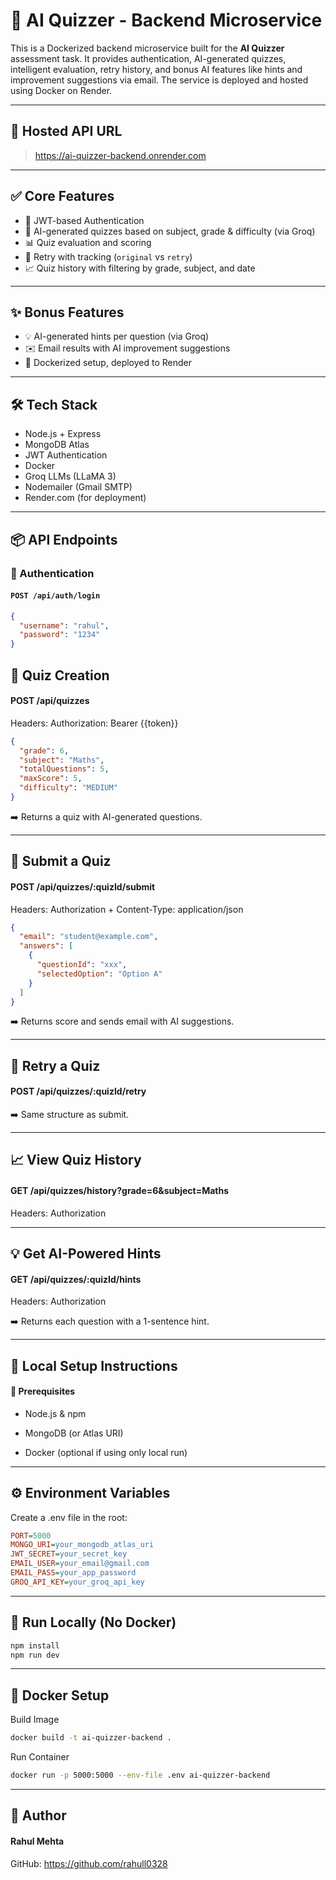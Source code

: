 # 🧠 AI Quizzer - Backend Microservice

This is a Dockerized backend microservice built for the **AI Quizzer** assessment task. It provides authentication, AI-generated quizzes, intelligent evaluation, retry history, and bonus AI features like hints and improvement suggestions via email. The service is deployed and hosted using Docker on Render.

---

## 🔗 Hosted API URL

> https://ai-quizzer-backend.onrender.com

---

## ✅ Core Features

- 🔐 JWT-based Authentication
- 🧠 AI-generated quizzes based on subject, grade & difficulty (via Groq)
- 📊 Quiz evaluation and scoring
- 🔁 Retry with tracking (`original` vs `retry`)
- 📈 Quiz history with filtering by grade, subject, and date

---

## ✨ Bonus Features

- 💡 AI-generated hints per question (via Groq)
- ✉️ Email results with AI improvement suggestions
- 🐳 Dockerized setup, deployed to Render

---

## 🛠️ Tech Stack

- Node.js + Express
- MongoDB Atlas
- JWT Authentication
- Docker
- Groq LLMs (LLaMA 3)
- Nodemailer (Gmail SMTP)
- Render.com (for deployment)

---

## 📦 API Endpoints

### 🔐 Authentication
#### `POST /api/auth/login`
```json
{
  "username": "rahul",
  "password": "1234"
}
```

## 🧠 Quiz Creation

#### POST /api/quizzes
Headers: Authorization: Bearer {{token}}

```json
{
  "grade": 6,
  "subject": "Maths",
  "totalQuestions": 5,
  "maxScore": 5,
  "difficulty": "MEDIUM"
}
```

➡️ Returns a quiz with AI-generated questions.

---

## 📝 Submit a Quiz

#### POST /api/quizzes/:quizId/submit
Headers: Authorization + Content-Type: application/json

```json
{
  "email": "student@example.com",
  "answers": [
    {
      "questionId": "xxx",
      "selectedOption": "Option A"
    }
  ]
}
```

➡️ Returns score and sends email with AI suggestions.

----

## 🔁 Retry a Quiz
#### POST /api/quizzes/:quizId/retry

➡️ Same structure as submit.

---

## 📈 View Quiz History
#### GET /api/quizzes/history?grade=6&subject=Maths

Headers: Authorization

---

## 💡 Get AI-Powered Hints
#### GET /api/quizzes/:quizId/hints
Headers: Authorization

➡️ Returns each question with a 1-sentence hint.

---

## 🧪 Local Setup Instructions
#### 🔧 Prerequisites

- Node.js & npm

- MongoDB (or Atlas URI)

- Docker (optional if using only local run)

---

## ⚙️ Environment Variables

Create a .env file in the root:

```ini
PORT=5000
MONGO_URI=your_mongodb_atlas_uri
JWT_SECRET=your_secret_key
EMAIL_USER=your_email@gmail.com
EMAIL_PASS=your_app_password
GROQ_API_KEY=your_groq_api_key
```

---

## 🚀 Run Locally (No Docker)

```bash
npm install
npm run dev
```

---

## 🐳 Docker Setup

Build Image
```bash
docker build -t ai-quizzer-backend .
```

Run Container
```bash
docker run -p 5000:5000 --env-file .env ai-quizzer-backend
```

---

## 👤 Author
#### Rahul Mehta
GitHub: https://github.com/rahull0328